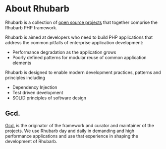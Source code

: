 About Rhubarb
=============

Rhubarb is a collection of [open source projects](https://github.com/rhubarbphp) that together comprise the Rhubarb
PHP framework.

Rhubarb is aimed at developers who need to build PHP applications that address the common pitfalls of
enterprise application development:

* Performance degradation as the application grows
* Poorly defined patterns for modular reuse of common application elements

Rhubarb is designed to enable modern development practices, patterns and principles including

* Dependency Injection
* Test driven development
* SOLID principles of software design

## Gcd.

[Gcd.](http://gcdtech.com/) is the originator of the framework and curator and maintainer of the
projects. We use Rhubarb day and daily in demanding and high performance applications and use that experience in shaping the development of Rhubarb.
